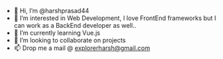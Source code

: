 - 👋 Hi, I’m @harshprasad44
- 👀 I’m interested in Web Development, I love FrontEnd frameworks but I can work as a BackEnd developer as well..
- 🌱 I’m currently learning Vue.js
- 💞️ I’m looking to collaborate on projects
- 📫 Drop me a mail @ explorerharsh@gmail.com

<!---
harshprasad44/harshprasad44 is a ✨ special ✨ repository because its `README.md` (this file) appears on your GitHub profile.
You can click the Preview link to take a look at your changes.
--->
